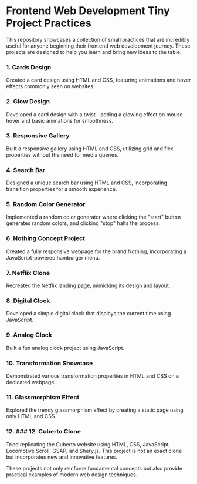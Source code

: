 
# Frontend Web Development Tiny Project Practices

This repository showcases a collection of small practices that are incredibly useful for anyone beginning their frontend web development journey. These projects are designed to help you learn and bring new ideas to the table.

### 1. Cards Design
Created a card design using HTML and CSS, featuring animations and hover effects commonly seen on websites.

### 2. Glow Design
Developed a card design with a twist—adding a glowing effect on mouse hover and basic animations for smoothness.

### 3. Responsive Gallery
Built a responsive gallery using HTML and CSS, utilizing grid and flex properties without the need for media queries.

### 4. Search Bar
Designed a unique search bar using HTML and CSS, incorporating transition properties for a smooth experience.

### 5. Random Color Generator
Implemented a random color generator where clicking the "start" button generates random colors, and clicking "stop" halts the process.

### 6. Nothing Concept Project
Created a fully responsive webpage for the brand Nothing, incorporating a JavaScript-powered hamburger menu.

### 7. Netflix Clone
Recreated the Netflix landing page, mimicking its design and layout.

### 8. Digital Clock
Developed a simple digital clock that displays the current time using JavaScript.

### 9. Analog Clock
Built a fun analog clock project using JavaScript.

### 10. Transformation Showcase
Demonstrated various transformation properties in HTML and CSS on a dedicated webpage.

### 11. Glassmorphism Effect
Explored the trendy glassmorphism effect by creating a static page using only HTML and CSS.

### 12. ### 12. Cuberto Clone
Tried replicating the Cuberto website using HTML, CSS, JavaScript, Locomotive Scroll, GSAP, and Shery.js. This project is not an exact clone but incorporates new and innovative features.


These projects not only reinforce fundamental concepts but also provide practical examples of modern web design techniques.
